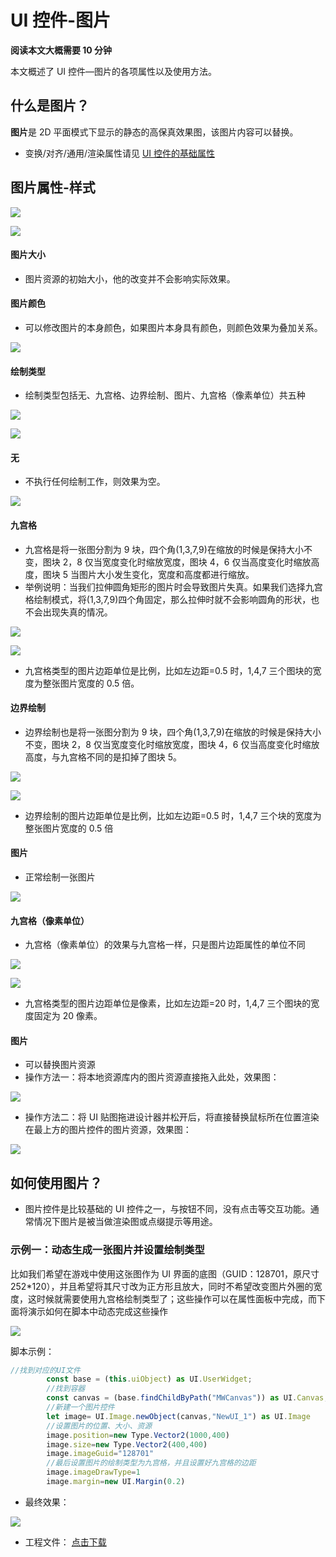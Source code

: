 # UI 控件-图片

**阅读本文大概需要 10 分钟**

本文概述了 UI 控件—图片的各项属性以及使用方法。

## 什么是图片？

**图片**是 2D 平面模式下显示的静态的高保真效果图，该图片内容可以替换。

- 变换/对齐/通用/渲染属性请见 [UI 控件的基础属性](https://meta.feishu.cn/wiki/wikcn5pYngyHnkkrJlz8bLMhC9e)

## 图片属性-样式

![](https://wstatic-a1.233leyuan.com/productdocs/static/boxcnOZaMDsHZ10veG8iHNcCDpT.png)

![](https://wstatic-a1.233leyuan.com/productdocs/static/boxcnnfEl86wIvL8jByILMOXjba.png)

#### 图片大小

- 图片资源的初始大小，他的改变并不会影响实际效果。

#### 图片颜色

- 可以修改图片的本身颜色，如果图片本身具有颜色，则颜色效果为叠加关系。

![](https://wstatic-a1.233leyuan.com/productdocs/static/boxcnIZfL4nenJR3rktSUQMXxSb.gif)

#### 绘制类型

- 绘制类型包括无、九宫格、边界绘制、图片、九宫格（像素单位）共五种

![](https://wstatic-a1.233leyuan.com/productdocs/static/boxcncdWvlVMuyxTQz6U6HMvyZc.png)

![](https://wstatic-a1.233leyuan.com/productdocs/static/boxcn1HLpdo25K95PPmGBY27NDh.png)

#### 无

- 不执行任何绘制工作，则效果为空。

![](https://wstatic-a1.233leyuan.com/productdocs/static/boxcnPlC9fvxqpqwOaYNgAv08nl.png)

#### 九宫格

- 九宫格是将一张图分割为 9 块，四个角(1,3,7,9)在缩放的时候是保持大小不变，图块 2，8 仅当宽度变化时缩放宽度，图块 4，6 仅当高度变化时缩放高度，图块 5 当图片大小发生变化，宽度和高度都进行缩放。
- 举例说明：当我们拉伸圆角矩形的图片时会导致图片失真。如果我们选择九宫格绘制模式，将(1,3,7,9)四个角固定，那么拉伸时就不会影响圆角的形状，也不会出现失真的情况。

![](https://wstatic-a1.233leyuan.com/productdocs/static/boxcntXXS7j4CjHQSm66qHLyMqg.png)

![](https://wstatic-a1.233leyuan.com/productdocs/static/boxcnF3IE9MRte9942zfCXmMvXb.png)

- 九宫格类型的图片边距单位是比例，比如左边距=0.5 时，1,4,7 三个图块的宽度为整张图片宽度的 0.5 倍。

#### 边界绘制

- 边界绘制也是将一张图分割为 9 块，四个角(1,3,7,9)在缩放的时候是保持大小不变，图块 2，8 仅当宽度变化时缩放宽度，图块 4，6 仅当高度变化时缩放高度，与九宫格不同的是扣掉了图块 5。

![](https://wstatic-a1.233leyuan.com/productdocs/static/boxcntHX3cpLb0hqV8bwGMxSMnf.png)

![](https://wstatic-a1.233leyuan.com/productdocs/static/boxcnZeYCHYYFXmuOAcO5NSfTyb.png)

- 边界绘制的图片边距单位是比例，比如左边距=0.5 时，1,4,7 三个块的宽度为整张图片宽度的 0.5 倍

#### 图片

- 正常绘制一张图片

![](https://wstatic-a1.233leyuan.com/productdocs/static/boxcnCG6OG8ZLNMCowBElsZU7xb.png)

#### 九宫格（像素单位）

- 九宫格（像素单位）的效果与九宫格一样，只是图片边距属性的单位不同

![](https://wstatic-a1.233leyuan.com/productdocs/static/boxcnjlhXYLYHs7CFEkFHH8dfTf.png)

![](https://wstatic-a1.233leyuan.com/productdocs/static/boxcneeEZ06sjfi7CNMktrqZcIb.png)

- 九宫格类型的图片边距单位是像素，比如左边距=20 时，1,4,7 三个图块的宽度固定为 20 像素。

#### 图片

- 可以替换图片资源
- 操作方法一：将本地资源库内的图片资源直接拖入此处，效果图：

![](https://wstatic-a1.233leyuan.com/productdocs/static/boxcnk88sZUdxcdslYWlWaIJrYd.gif)

- 操作方法二：将 UI 贴图拖进设计器并松开后，将直接替换鼠标所在位置渲染在最上方的图片控件的图片资源，效果图：

![](https://wstatic-a1.233leyuan.com/productdocs/static/boxcn82TMZtBhsee6ByNoG8wahd.gif)

## 如何使用图片？

- 图片控件是比较基础的 UI 控件之一，与按钮不同，没有点击等交互功能。通常情况下图片是被当做渲染图或点缀提示等用途。

### 示例一：动态生成一张图片并设置绘制类型

比如我们希望在游戏中使用这张图作为 UI 界面的底图（GUID：128701，原尺寸 252*120），并且希望将其尺寸改为正方形且放大，同时不希望改变图片外圈的宽度，这时候就需要使用九宫格绘制类型了；这些操作可以在属性面板中完成，而下面将演示如何在脚本中动态完成这些操作

![](https://wstatic-a1.233leyuan.com/productdocs/static/boxcnzjzd76fH7lYS6cfxoLX0Cb.png)

脚本示例：

```ts
//找到对应的UI文件
        const base = (this.uiObject) as UI.UserWidget;
        //找到容器
        const canvas = (base.findChildByPath("MWCanvas")) as UI.Canvas; 
        //新建一个图片控件
        let image= UI.Image.newObject(canvas,"NewUI_1") as UI.Image
        //设置图片的位置、大小、资源
        image.position=new Type.Vector2(1000,400)
        image.size=new Type.Vector2(400,400)
        image.imageGuid="128701"
        //最后设置图片的绘制类型为九宫格，并且设置好九宫格的边距
        image.imageDrawType=1
        image.margin=new UI.Margin(0.2)
```

- 最终效果：

![](https://wstatic-a1.233leyuan.com/productdocs/static/boxcnwwT0YO3QdL4dHWpjSMNLkf.png)

- 工程文件：  [点击下载](https://cdn.233xyx.com/1681467995051_243.7z)
